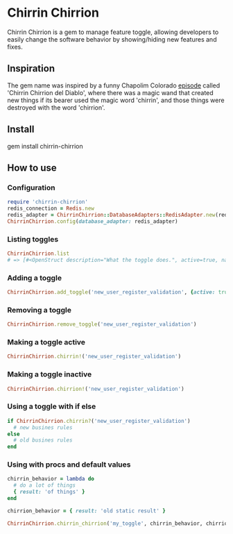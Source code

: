 # Chirrin Chirrion
Chirrin Chirrion is a gem to manage feature toggle, allowing developers to easily change the software behavior by showing/hiding new features and fixes.

## Inspiration
The gem name was inspired by a funny Chapolim Colorado [episode](https://www.youtube.com/watch?v=ZRFFOiQsQOQ) called 'Chirrin Chirrion del Diablo', where there was a magic wand that created new things if its bearer used the magic word 'chirrin', and those things were destroyed with the word 'chirrion'.

## Install

   gem install chirrin-chirrion

## How to use

### Configuration

```ruby
require 'chirrin-chirrion'
redis_connection = Redis.new
redis_adapter = ChirrinChirrion::DatabaseAdapters::RedisAdapter.new(redis_connection)
ChirrinChirrion.config(database_adapter: redis_adapter)
```

### Listing toggles

```ruby
ChirrinChirrion.list
# => [#<OpenStruct description="What the toggle does.", active=true, name="toggle_name">]
```

### Adding a toggle
```ruby
ChirrinChirrion.add_toggle('new_user_register_validation', {active: true, description: 'When this is active, gender, age and phone number are not required'})
```

### Removing a toggle
```ruby
ChirrinChirrion.remove_toggle('new_user_register_validation')
```

### Making a toggle active
```ruby
ChirrinChirrion.chirrin!('new_user_register_validation')
```

### Making a toggle inactive
```ruby
ChirrinChirrion.chirrion!('new_user_register_validation')
```

### Using a toggle with if else
```ruby
if ChirrinChirrion.chirrin?('new_user_register_validation')
  # new busines rules
else
  # old busines rules
end
```

### Using with procs and default values
```ruby
chirrin_behavior = lambda do
  # do a lot of things
  { result: 'of things' }
end

chirrion_behavior = { result: 'old static result' }

ChirrinChirrion.chirrin_chirrion('my_toggle', chirrin_behavior, chirrion_behavior)
```
